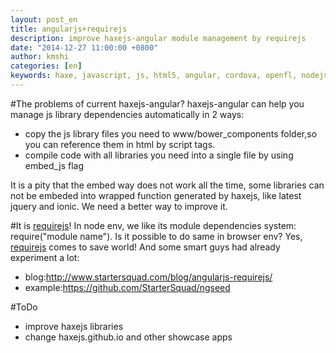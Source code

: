 ```yaml
---
layout: post_en
title: angularjs+requirejs
description: improve haxejs-angular module management by requirejs
date: "2014-12-27 11:00:00 +0800"
author: kmshi
categories: [en]
keywords: haxe, javascript, js, html5, angular, cordova, openfl, nodejs
---
```


#The problems of current haxejs-angular?
haxejs-angular can help you manage js library dependencies automatically in 2 ways:

- copy the js library files you need to www/bower_components folder,so you can reference them in html by script tags.
- compile code with all libraries you need into a single file by using embed_js flag

It is a pity that the embed way does not work all the time, some libraries can not be embeded into wrapped function generated by haxejs, like latest jquery and ionic. We need a better way to improve it.

#It is [requirejs](http://www.requirejs.org/)!
In node env, we like its module dependencies system: require("module name").
Is it possible to do same in browser env? Yes, [requirejs](http://www.requirejs.org/) comes to save world!
And some smart guys had already experiment a lot:

- blog:http://www.startersquad.com/blog/angularjs-requirejs/
- example:https://github.com/StarterSquad/ngseed

#ToDo
- improve haxejs libraries
- change haxejs.github.io and other showcase apps

